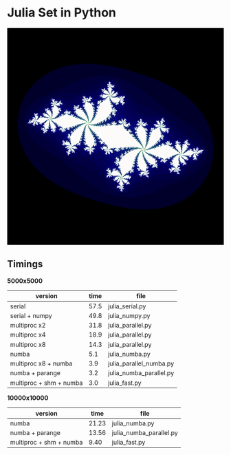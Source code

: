 # Julia Set in Python

![image](julia_set.png)

## Timings
**5000x5000**


|  version |  time | file  |
|---|---|---|
| serial  | 57.5   | julia_serial.py  |
| serial + numpy  | 49.8   | julia_numpy.py |
| multiproc x2  | 31.8  | julia_parallel.py  |
| multiproc x4  |18.9   | julia_parallel.py  |
| multiproc x8  |14.3   | julia_parallel.py |
| numba  | 5.1  | julia_numba.py  |
| multiproc x8 + numba  |3.9   | julia_parallel_numba.py  |
| numba + parange  |3.2  | julia_numba_parallel.py  |
| multiproc + shm + numba  |3.0   | julia_fast.py  |


**10000x10000**

|  version |  time | file  |
|---|---|---|
| numba  | 21.23  | julia_numba.py  |
| numba + parange  |13.56  | julia_numba_parallel.py  |
| multiproc + shm + numba  |9.40   | julia_fast.py|